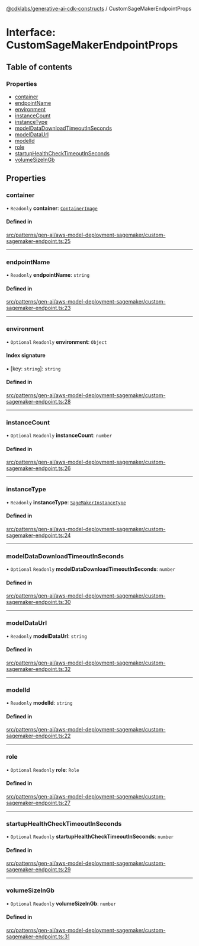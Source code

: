 [@cdklabs/generative-ai-cdk-constructs](../README.md) / CustomSageMakerEndpointProps

# Interface: CustomSageMakerEndpointProps

## Table of contents

### Properties

- [container](CustomSageMakerEndpointProps.md#container)
- [endpointName](CustomSageMakerEndpointProps.md#endpointname)
- [environment](CustomSageMakerEndpointProps.md#environment)
- [instanceCount](CustomSageMakerEndpointProps.md#instancecount)
- [instanceType](CustomSageMakerEndpointProps.md#instancetype)
- [modelDataDownloadTimeoutInSeconds](CustomSageMakerEndpointProps.md#modeldatadownloadtimeoutinseconds)
- [modelDataUrl](CustomSageMakerEndpointProps.md#modeldataurl)
- [modelId](CustomSageMakerEndpointProps.md#modelid)
- [role](CustomSageMakerEndpointProps.md#role)
- [startupHealthCheckTimeoutInSeconds](CustomSageMakerEndpointProps.md#startuphealthchecktimeoutinseconds)
- [volumeSizeInGb](CustomSageMakerEndpointProps.md#volumesizeingb)

## Properties

### container

• `Readonly` **container**: [`ContainerImage`](../classes/ContainerImage.md)

#### Defined in

[src/patterns/gen-ai/aws-model-deployment-sagemaker/custom-sagemaker-endpoint.ts:25](https://github.com/jstrunk/generative-ai-cdk-constructs/blob/9d5b641/src/patterns/gen-ai/aws-model-deployment-sagemaker/custom-sagemaker-endpoint.ts#L25)

___

### endpointName

• `Readonly` **endpointName**: `string`

#### Defined in

[src/patterns/gen-ai/aws-model-deployment-sagemaker/custom-sagemaker-endpoint.ts:23](https://github.com/jstrunk/generative-ai-cdk-constructs/blob/9d5b641/src/patterns/gen-ai/aws-model-deployment-sagemaker/custom-sagemaker-endpoint.ts#L23)

___

### environment

• `Optional` `Readonly` **environment**: `Object`

#### Index signature

▪ [key: `string`]: `string`

#### Defined in

[src/patterns/gen-ai/aws-model-deployment-sagemaker/custom-sagemaker-endpoint.ts:28](https://github.com/jstrunk/generative-ai-cdk-constructs/blob/9d5b641/src/patterns/gen-ai/aws-model-deployment-sagemaker/custom-sagemaker-endpoint.ts#L28)

___

### instanceCount

• `Optional` `Readonly` **instanceCount**: `number`

#### Defined in

[src/patterns/gen-ai/aws-model-deployment-sagemaker/custom-sagemaker-endpoint.ts:26](https://github.com/jstrunk/generative-ai-cdk-constructs/blob/9d5b641/src/patterns/gen-ai/aws-model-deployment-sagemaker/custom-sagemaker-endpoint.ts#L26)

___

### instanceType

• `Readonly` **instanceType**: [`SageMakerInstanceType`](../classes/SageMakerInstanceType.md)

#### Defined in

[src/patterns/gen-ai/aws-model-deployment-sagemaker/custom-sagemaker-endpoint.ts:24](https://github.com/jstrunk/generative-ai-cdk-constructs/blob/9d5b641/src/patterns/gen-ai/aws-model-deployment-sagemaker/custom-sagemaker-endpoint.ts#L24)

___

### modelDataDownloadTimeoutInSeconds

• `Optional` `Readonly` **modelDataDownloadTimeoutInSeconds**: `number`

#### Defined in

[src/patterns/gen-ai/aws-model-deployment-sagemaker/custom-sagemaker-endpoint.ts:30](https://github.com/jstrunk/generative-ai-cdk-constructs/blob/9d5b641/src/patterns/gen-ai/aws-model-deployment-sagemaker/custom-sagemaker-endpoint.ts#L30)

___

### modelDataUrl

• `Readonly` **modelDataUrl**: `string`

#### Defined in

[src/patterns/gen-ai/aws-model-deployment-sagemaker/custom-sagemaker-endpoint.ts:32](https://github.com/jstrunk/generative-ai-cdk-constructs/blob/9d5b641/src/patterns/gen-ai/aws-model-deployment-sagemaker/custom-sagemaker-endpoint.ts#L32)

___

### modelId

• `Readonly` **modelId**: `string`

#### Defined in

[src/patterns/gen-ai/aws-model-deployment-sagemaker/custom-sagemaker-endpoint.ts:22](https://github.com/jstrunk/generative-ai-cdk-constructs/blob/9d5b641/src/patterns/gen-ai/aws-model-deployment-sagemaker/custom-sagemaker-endpoint.ts#L22)

___

### role

• `Optional` `Readonly` **role**: `Role`

#### Defined in

[src/patterns/gen-ai/aws-model-deployment-sagemaker/custom-sagemaker-endpoint.ts:27](https://github.com/jstrunk/generative-ai-cdk-constructs/blob/9d5b641/src/patterns/gen-ai/aws-model-deployment-sagemaker/custom-sagemaker-endpoint.ts#L27)

___

### startupHealthCheckTimeoutInSeconds

• `Optional` `Readonly` **startupHealthCheckTimeoutInSeconds**: `number`

#### Defined in

[src/patterns/gen-ai/aws-model-deployment-sagemaker/custom-sagemaker-endpoint.ts:29](https://github.com/jstrunk/generative-ai-cdk-constructs/blob/9d5b641/src/patterns/gen-ai/aws-model-deployment-sagemaker/custom-sagemaker-endpoint.ts#L29)

___

### volumeSizeInGb

• `Optional` `Readonly` **volumeSizeInGb**: `number`

#### Defined in

[src/patterns/gen-ai/aws-model-deployment-sagemaker/custom-sagemaker-endpoint.ts:31](https://github.com/jstrunk/generative-ai-cdk-constructs/blob/9d5b641/src/patterns/gen-ai/aws-model-deployment-sagemaker/custom-sagemaker-endpoint.ts#L31)
